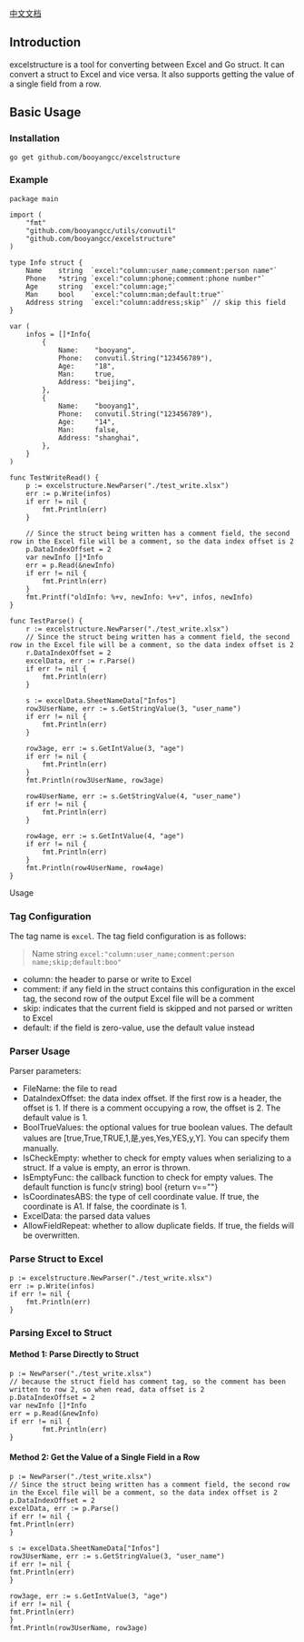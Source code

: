 [中文文档](https://github.com/booyangcc/excelstructure/blob/main/README_zh.md)

## Introduction

excelstructure is a tool for converting between Excel and Go struct. It can convert a struct to Excel and vice versa. It also supports getting the value of a single field from a row.

## Basic Usage

### Installation

`go get github.com/booyangcc/excelstructure`

### Example

```golang
package main

import (
	"fmt"
	"github.com/booyangcc/utils/convutil"
    "github.com/booyangcc/excelstructure"
)

type Info struct {
	Name    string  `excel:"column:user_name;comment:person name"`
	Phone   *string `excel:"column:phone;comment:phone number"`
	Age     string  `excel:"column:age;"`
	Man     bool    `excel:"column:man;default:true"`
	Address string  `excel:"column:address;skip"` // skip this field
}

var (
	infos = []*Info{
		{
			Name:    "booyang",
			Phone:   convutil.String("123456789"),
			Age:     "18",
			Man:     true,
			Address: "beijing",
		},
		{
			Name:    "booyang1",
			Phone:   convutil.String("123456789"),
			Age:     "14",
			Man:     false,
			Address: "shanghai",
		},
	}
)

func TestWriteRead() {
	p := excelstructure.NewParser("./test_write.xlsx")
	err := p.Write(infos)
	if err != nil {
		fmt.Println(err)
	}

	// Since the struct being written has a comment field, the second row in the Excel file will be a comment, so the data index offset is 2
	p.DataIndexOffset = 2
	var newInfo []*Info
	err = p.Read(&newInfo)
	if err != nil {
		fmt.Println(err)
	}
	fmt.Printf("oldInfo: %+v, newInfo: %+v", infos, newInfo)
}

func TestParse() {
	r := excelstructure.NewParser("./test_write.xlsx")
	// Since the struct being written has a comment field, the second row in the Excel file will be a comment, so the data index offset is 2
	r.DataIndexOffset = 2
	excelData, err := r.Parse()
	if err != nil {
		fmt.Println(err)
	}

	s := excelData.SheetNameData["Infos"]
	row3UserName, err := s.GetStringValue(3, "user_name")
	if err != nil {
		fmt.Println(err)
	}

	row3age, err := s.GetIntValue(3, "age")
	if err != nil {
		fmt.Println(err)
	}
	fmt.Println(row3UserName, row3age)

	row4UserName, err := s.GetStringValue(4, "user_name")
	if err != nil {
		fmt.Println(err)
	}

	row4age, err := s.GetIntValue(4, "age")
	if err != nil {
		fmt.Println(err)
	}
	fmt.Println(row4UserName, row4age)
}

```
Usage
### Tag Configuration
The tag name is `excel`. The tag field configuration is as follows:
> Name string `excel:"column:user_name;comment:person name;skip;default:boo"`
- column: the header to parse or write to Excel
- comment: if any field in the struct contains this configuration in the excel tag, the second row of the output Excel file will be a comment
- skip: indicates that the current field is skipped and not parsed or written to Excel
- default: if the field is zero-value, use the default value instead

### Parser Usage
Parser parameters:
- FileName: the file to read
- DataIndexOffset: the data index offset. If the first row is a header, the offset is 1. If there is a comment occupying a row, the offset is 2. The default value is 1.
- BoolTrueValues: the optional values for true boolean values. The default values are [true,True,TRUE,1,是,yes,Yes,YES,y,Y]. You can specify them manually.
- IsCheckEmpty: whether to check for empty values when serializing to a struct. If a value is empty, an error is thrown.
- IsEmptyFunc: the callback function to check for empty values. The default function is func(v string) bool {return v==""}
- IsCoordinatesABS: the type of cell coordinate value. If true, the coordinate is A1. If false, the coordinate is 1.
- ExcelData: the parsed data values
- AllowFieldRepeat: whether to allow duplicate fields. If true, the fields will be overwritten.
### Parse Struct to Excel
```golang
p := excelstructure.NewParser("./test_write.xlsx")
err := p.Write(infos)  
if err != nil {  
    fmt.Println(err)  
}  
```
### Parsing Excel to Struct
#### Method 1: Parse Directly to Struct
```golang
p := NewParser("./test_write.xlsx")  
// because the struct field has comment tag, so the comment has been written to row 2, so when read, data offset is 2
p.DataIndexOffset = 2
var newInfo []*Info
err = p.Read(&newInfo)
if err != nil {
        fmt.Println(err)
}
```
#### Method 2: Get the Value of a Single Field in a Row
```golang
p := NewParser("./test_write.xlsx")
// Since the struct being written has a comment field, the second row in the Excel file will be a comment, so the data index offset is 2
p.DataIndexOffset = 2  
excelData, err := p.Parse()  
if err != nil {  
fmt.Println(err)  
}  
  
s := excelData.SheetNameData["Infos"]  
row3UserName, err := s.GetStringValue(3, "user_name")  
if err != nil {  
fmt.Println(err)  
}  
  
row3age, err := s.GetIntValue(3, "age")  
if err != nil {  
fmt.Println(err)  
}  
fmt.Println(row3UserName, row3age)
```





